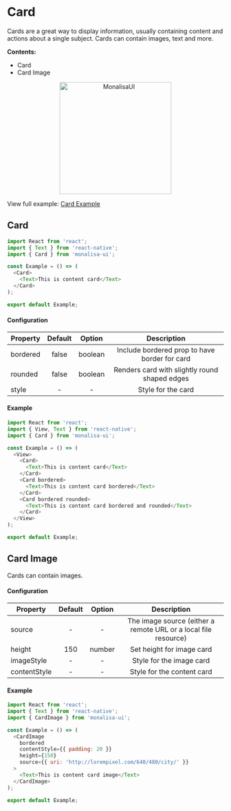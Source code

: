 # Card

Cards are a great way to display information, usually containing content and actions about a single subject. 
Cards can contain images, text and more.

**Contents:**
- Card
- Card Image

<p align="center">
  <img
	  src="https://raw.githubusercontent.com/tuantvk/monalisa-ui/master/assets/monalisaui-card.png"
		alt="MonalisaUI"
		width="260">
</p>

View full example: [Card Example](https://github.com/tuantvk/monalisa-ui/blob/master/example/Card/index.js)

## Card

```javascript
import React from 'react';
import { Text } from 'react-native';
import { Card } from 'monalisa-ui';

const Example = () => (
  <Card>
    <Text>This is content card</Text>
  </Card>
);

export default Example;
```

#### Configuration

| Property      | Default       | Option    | Description  |
| ------------- |:-------------:|:---------:|:------------:|
| bordered      | false         | boolean   | Include bordered prop to have border for card |
| rounded       | false         | boolean   | Renders card with slightly round shaped edges |
| style         | -             | -         | Style for the card |


#### Example

```javascript
import React from 'react';
import { View, Text } from 'react-native';
import { Card } from 'monalisa-ui';

const Example = () => (
  <View>
    <Card>
      <Text>This is content card</Text>
    </Card>
    <Card bordered>
      <Text>This is content card bordered</Text>
    </Card>
    <Card bordered rounded>
      <Text>This is content card bordered and rounded</Text>
    </Card>
  </View>
);

export default Example;
```


## Card Image

Cards can contain images.


#### Configuration

| Property         | Default       | Option    | Description  |
| ---------------- |:-------------:|:---------:|:------------:|
| source           | -             | -         | The image source (either a remote URL or a local file resource) |
| height           | 150           | number    | Set height for image card |
| imageStyle       | -             | -         | Style for the image card |
| contentStyle     | -             | -         | Style for the content card |


#### Example

```javascript
import React from 'react';
import { Text } from 'react-native';
import { CardImage } from 'monalisa-ui';

const Example = () => (
  <CardImage
    bordered
    contentStyle={{ padding: 20 }}
    height={150}
    source={{ uri: 'http://lorempixel.com/640/480/city/' }}
  >
    <Text>This is content card image</Text>
  </CardImage>
);

export default Example;
```